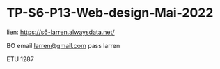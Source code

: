 # TP-S6-P13-Web-design-Mai-2022
lien: https://s6-larren.alwaysdata.net/

BO 
email larren@gmail.com
pass   larren

ETU 1287